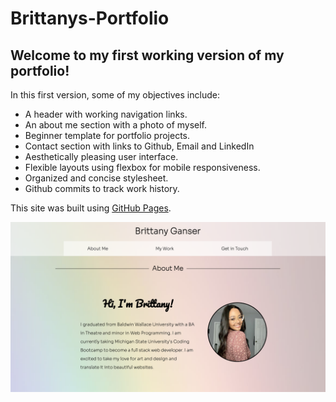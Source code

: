 # Brittanys-Portfolio

## Welcome to my first working version of my portfolio!

In this first version, some of my objectives include:
- A header with working navigation links.
- An about me section with a photo of myself.
- Beginner template for portfolio projects.
- Contact section with links to Github, Email and LinkedIn
- Aesthetically pleasing user interface.
- Flexible layouts using flexbox for mobile responsiveness.
- Organized and concise stylesheet.
- Github commits to track work history.

This site was built using [GitHub Pages](https://bganser15.github.io/brittanys-portfolio/).

![Landing page of Brittany Ganser's portfolio](/assets/images/portfolioLanding.png)